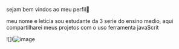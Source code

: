 sejam bem vindos ao meu perfil🥑

meu nome e leticia 
sou estudante da 3 serie do ensino medio,
aqui compartilharei meus projetos com o uso ferramenta javaScrit

![](![image](https://github.com/LETICIA864/leticia2024/assets/172424649/d5b26dfc-ecb0-413c-9a91-6aa0e16e8157)
